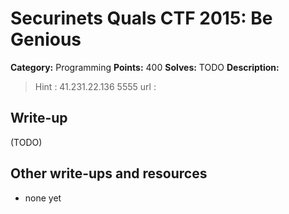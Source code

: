 # Securinets Quals CTF 2015: Be Genious

**Category:** Programming
**Points:** 400
**Solves:** TODO
**Description:** 

> Hint : 41.231.22.136 5555 
> url :

## Write-up

(TODO)

## Other write-ups and resources

* none yet